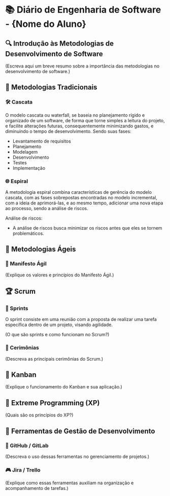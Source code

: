 # 📚 Diário de Engenharia de Software - {Nome do Aluno}

## 🔍 Introdução às Metodologias de Desenvolvimento de Software  
(Escreva aqui um breve resumo sobre a importância das metodologias no desenvolvimento de software.)

## 📖 Metodologias Tradicionais  
### 🛠️ Cascata  
O modelo cascata ou waterfall, se baseia no planejamento rígido e organizado de um software, de forma que torne simples a leitura do projeto, e facilite alterações futuras, consequentemente minimizando gastos, e diminuindo o tempo de desenvolvimento. Sendo suas fases:

- Levantamento de requisitos
- Planejamento
- Modelagem
- Desenvolvimento
- Testes
- Implementação

### 🌐 Espiral  

A metodologia espiral combina características de gerência do modelo cascata, com as fases sobrepostas encontradas no modelo incremental, com a ideia de aprimorá-las, e ao mesmo tempo, adicionar uma nova etapa ao processo, sendo a análise de riscos. 

Análise de riscos:
- A análise de riscos busca minimizar os riscos antes que eles se tornem problemáticos.
    

## 💪 Metodologias Ágeis  
### 📖 Manifesto Ágil  
(Explique os valores e princípios do Manifesto Ágil.)

## 🏆 Scrum  


### 📅 Sprints  

O sprint consiste em uma reunião com a proposta de realizar uma tarefa específica dentro de um projeto, visando agilidade.

(O que são sprints e como funcionam no Scrum?)

### 💬 Cerimônias  
(Descreva as principais cerimônias do Scrum.)

## 🎯 Kanban  
(Explique o funcionamento do Kanban e sua aplicação.)

## 🚀 Extreme Programming (XP)  
(Quais são os princípios do XP?)

## 🔧 Ferramentas de Gestão de Desenvolvimento  
### 💪 GitHub / GitLab  
(Descreva o uso dessas ferramentas no gerenciamento de projetos.)

### 🎮 Jira / Trello  
(Explique como essas ferramentas auxiliam na organização e acompanhamento de tarefas.)
